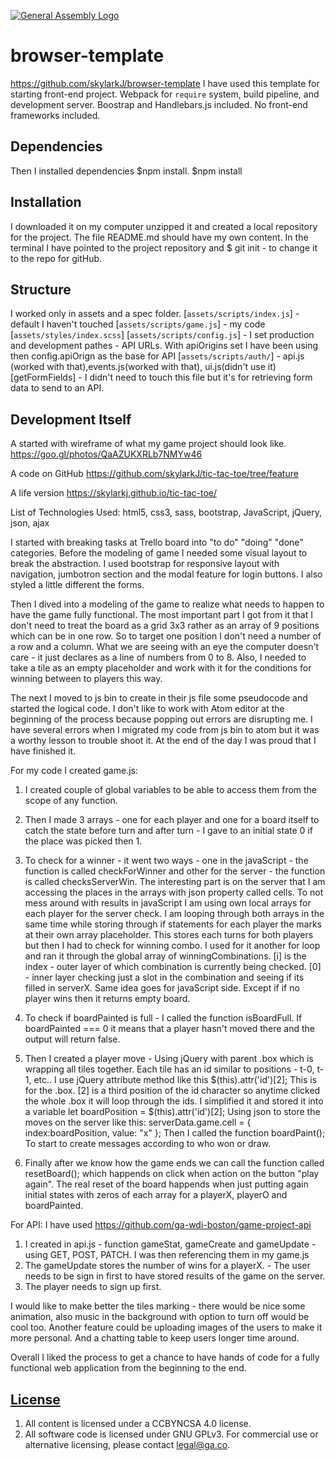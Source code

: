 [![General Assembly Logo](https://camo.githubusercontent.com/1a91b05b8f4d44b5bbfb83abac2b0996d8e26c92/687474703a2f2f692e696d6775722e636f6d2f6b6538555354712e706e67)](https://generalassemb.ly/education/web-development-immersive)

# browser-template
https://github.com/skylarkJ/browser-template
I have used this template for starting front-end project. Webpack for `require` system, build
pipeline, and development server. Boostrap and Handlebars.js included. No
front-end frameworks included.

## Dependencies
Then I installed dependencies $npm install. $npm install

## Installation
I downloaded it on my computer unzipped it and created a local repository for the project. The file README.md should have my own content. In the terminal I have pointed to the project repository and $ git init - to change it to the repo for gitHub.

## Structure
I worked only in assets and a spec folder.
[`assets/scripts/index.js`] - default I haven't touched
[`assets/scripts/game.js`] - my code
[`assets/styles/index.scss`]
[`assets/scripts/config.js`] - I set production and development pathes - API URLs. With apiOrigins set I have been using then config.apiOrign as the base for API
[`assets/scripts/auth/`] - api.js (worked with that),events.js(worked with that), ui.js(didn't use it)
[getFormFields] - I didn't need to touch this file but it's for retrieving form data to send to an API.

## Development Itself
A started with wireframe of what my game project should look like.
https://goo.gl/photos/QaAZUKXRLb7NMYw46

A code on GitHub
https://github.com/skylarkJ/tic-tac-toe/tree/feature

A life version
https://skylarkj.github.io/tic-tac-toe/

List of Technologies Used:
html5, css3, sass, bootstrap, JavaScript,  jQuery, json, ajax

I started with breaking tasks at Trello board into "to do" "doing" "done" categories. Before the modeling of game I needed some visual layout to break the abstraction. I used bootstrap for responsive layout with navigation, jumbotron section and the modal feature for login buttons. I also styled a little different the forms.

Then I dived into a modeling of the game to realize what needs to happen to have the game fully functional. The most important part I got from it that I don't need to treat the board as a grid 3x3 rather as an array of 9 positions which can be in one row. So to target one position I don't need a number of a row and a column. What we are seeing with an eye the computer doesn't care - it just declares as a line of numbers from 0 to 8. Also, I needed to take a tile as an empty placeholder and work with it for the conditions for winning between to players this way.

The next I moved to js bin to create in their js file some pseudocode and started the logical code. I don't like to work with Atom editor at the beginning of the process because popping out errors are disrupting me. I have several errors when I migrated my code from js bin to atom but it was a worthy lesson to trouble shoot it. At the end of the day I was proud that I have finished it.

For my code I created game.js:
1. I created couple of global variables to be able to access them from the scope of any function.
2. Then I made 3 arrays - one for each player and one for a board itself to catch the state before turn and after turn - I gave to an initial state 0 if the place was picked then 1.
3. To check for a winner - it went two ways - one in the javaScript - the function is called checkForWinner and other for the server - the function is called checksServerWin. The interesting part is on the server that I am accessing the places in the arrays with json property called cells. To not mess around with results in javaScript I am using own local arrays for each player for the server check. I am looping through both arrays in the same time while storing through if statements for each player the marks at their own array placeholder. This stores each turns for both players but then I had to check for winning combo. I used for it another for loop and ran it through the global array of winningCombinations. [i] is the index - outer layer of which combination is currently being checked. [0] - inner layer checking just a slot in the combination and seeing if its filled in serverX. Same idea goes for javaScript side. Except if if no player wins then it returns empty board.
4. To check if boardPainted is full - I called the function isBoardFull. If boardPainted === 0 it means that a player hasn't moved there and the output will return false.
5. Then I created a player move - Using jQuery with parent .box which is wrapping all tiles together. Each tile has an id similar to positions - t-0, t-1, etc.. I use jQuery attribute method like this $(this).attr('id')[2]; This is for the .box. [2] is a third position of the id character so anytime clicked the whole .box it will loop through the ids. I simplified it and stored it into a variable let boardPosition = $(this).attr('id')[2]; Using json to store the moves on the server like this:
serverData.game.cell = {
  index:boardPosition,
  value: "x"
};
Then I called the function boardPaint(); To start to create messages according to who won or draw.

6. Finally after we know how the game ends we can call the function called resetBoard(); which happends on click when action on the button "play again". The real reset of the board happends when just putting again initial states with zeros of each array for a playerX, playerO and boardPainted.

For API:
I have used https://github.com/ga-wdi-boston/game-project-api
1. I created in api.js - function gameStat, gameCreate and gameUpdate - using GET, POST, PATCH. I was then referencing them in my game.js
2. The gameUpdate stores the number of wins for a playerX. - The user needs to be sign in first to have stored results of the game on the server.
3. The player needs to sign up first.

I would like to make better the tiles marking - there would be nice some animation, also music in the background with option to turn off would be cool too. Another feature could be uploading images of the users to make it more personal. And a chatting table to keep users longer time around.

Overall I liked the process to get a chance to have hands of code for a fully functional web application from the beginning to the end.

## [License](LICENSE)

1.  All content is licensed under a CC­BY­NC­SA 4.0 license.
1.  All software code is licensed under GNU GPLv3. For commercial use or
    alternative licensing, please contact legal@ga.co.
